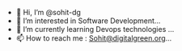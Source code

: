 - 👋 Hi, I’m @sohit-dg
- 👀 I’m interested in Software Development...
- 🌱 I’m currently learning Devops technologies ...
- 📫 How to reach me : Sohit@digitalgreen.org...

<!---
sohit-dg/sohit-dg is a ✨ special ✨ repository because its `README.md` (this file) appears on your GitHub profile.
You can click the Preview link to take a look at your changes.
--->
